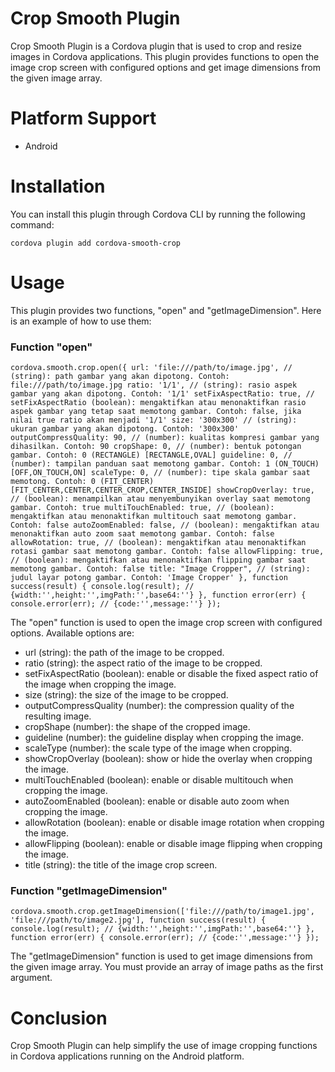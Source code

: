 # Crop Smooth Plugin

Crop Smooth Plugin is a Cordova plugin that is used to crop and resize images in Cordova applications. This plugin provides functions to open the image crop screen with configured options and get image dimensions from the given image array.

# Platform Support
- Android

# Installation
You can install this plugin through Cordova CLI by running the following command:

``
cordova plugin add cordova-smooth-crop
``
# Usage
This plugin provides two functions, "open" and "getImageDimension". Here is an example of how to use them:

### Function "open"
``
cordova.smooth.crop.open({
    url: 'file:///path/to/image.jpg', // (string): path gambar yang akan dipotong. Contoh: file:///path/to/image.jpg
    ratio: '1/1', // (string): rasio aspek gambar yang akan dipotong. Contoh: '1/1'
    setFixAspectRatio: true, // setFixAspectRatio (boolean): mengaktifkan atau menonaktifkan rasio aspek gambar yang tetap saat memotong gambar. Contoh: false, jika nilai true ratio akan menjadi '1/1'
    size: '300x300' // (string): ukuran gambar yang akan dipotong. Contoh: '300x300'
    outputCompressQuality: 90, // (number): kualitas kompresi gambar yang dihasilkan. Contoh: 90
    cropShape: 0, // (number): bentuk potongan gambar. Contoh: 0 (RECTANGLE) [RECTANGLE,OVAL]
    guideline: 0, // (number): tampilan panduan saat memotong gambar. Contoh: 1 (ON_TOUCH) [OFF,ON_TOUCH,ON]
    scaleType: 0, // (number): tipe skala gambar saat memotong. Contoh: 0 (FIT_CENTER) [FIT_CENTER,CENTER,CENTER_CROP,CENTER_INSIDE]
    showCropOverlay: true, // (boolean): menampilkan atau menyembunyikan overlay saat memotong gambar. Contoh: true
    multiTouchEnabled: true, // (boolean): mengaktifkan atau menonaktifkan multitouch saat memotong gambar. Contoh: false
    autoZoomEnabled: false, // (boolean): mengaktifkan atau menonaktifkan auto zoom saat memotong gambar. Contoh: false
    allowRotation: true, // (boolean): mengaktifkan atau menonaktifkan rotasi gambar saat memotong gambar. Contoh: false
    allowFlipping: true, // (boolean): mengaktifkan atau menonaktifkan flipping gambar saat memotong gambar. Contoh: false
    title: "Image Cropper", // (string): judul layar potong gambar. Contoh: 'Image Cropper'
}, function success(result) {
    console.log(result); // {width:'',height:'',imgPath:'',base64:''}
}, function error(err) {
    console.error(err); // {code:'',message:''}
});
``

The "open" function is used to open the image crop screen with configured options. Available options are:

- url (string): the path of the image to be cropped.
- ratio (string): the aspect ratio of the image to be cropped.
- setFixAspectRatio (boolean): enable or disable the fixed aspect ratio of the image when cropping the image.
- size (string): the size of the image to be cropped.
- outputCompressQuality (number): the compression quality of the resulting image.
- cropShape (number): the shape of the cropped image.
- guideline (number): the guideline display when cropping the image.
- scaleType (number): the scale type of the image when cropping.
- showCropOverlay (boolean): show or hide the overlay when cropping the image.
- multiTouchEnabled (boolean): enable or disable multitouch when cropping the image.
- autoZoomEnabled (boolean): enable or disable auto zoom when cropping the image.
- allowRotation (boolean): enable or disable image rotation when cropping the image.
- allowFlipping (boolean): enable or disable image flipping when cropping the image.
- title (string): the title of the image crop screen.


### Function "getImageDimension"

``
cordova.smooth.crop.getImageDimension(['file:///path/to/image1.jpg', 'file:///path/to/image2.jpg'], function success(result) {
    console.log(result); // {width:'',height:'',imgPath:'',base64:''}
}, function error(err) {
    console.error(err); // {code:'',message:''}
});
``

The "getImageDimension" function is used to get image dimensions from the given image array. You must provide an array of image paths as the first argument.

# Conclusion
Crop Smooth Plugin can help simplify the use of image cropping functions in Cordova applications running on the Android platform.